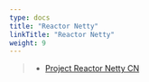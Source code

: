```yaml
---
type: docs
title: "Reactor Netty"
linkTitle: "Reactor Netty"
weight: 9
---
```


> - [Project Reactor Netty CN](https://www.immuthex.com/posts/reactor-netty-reference-guide/contents/) 


